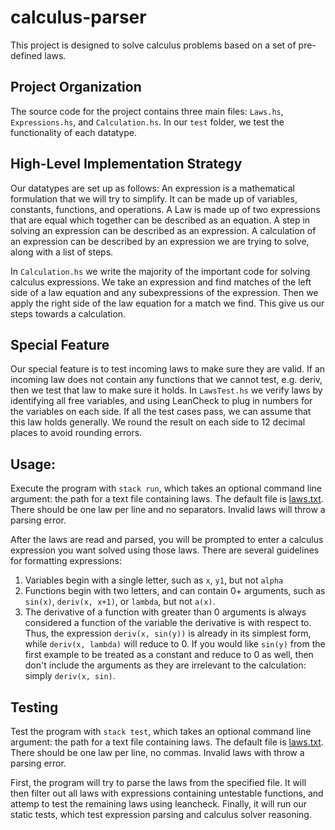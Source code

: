 # calculus-parser
This project is designed to solve calculus problems based on a set of pre-defined laws.

## Project Organization
The source code for the project contains three main files: `Laws.hs`, `Expressions.hs`, and `Calculation.hs`. In our `test` folder, we test the functionality of each datatype.

## High-Level Implementation Strategy
Our datatypes are set up as follows: An expression is a mathematical formulation that we will try to simplify. It can be made up of variables, constants, functions, and operations. A Law is made up of two expressions that are equal which together can be described as an equation. A step in solving an expression can be described as an expression. A calculation of an expression can be described by an expression we are trying to solve, along with a list of steps.

In `Calculation.hs` we write the majority of the important code for solving calculus expressions. We take an expression and find matches of the left side of a law equation and any subexpressions of the expression. Then we apply the right side of the law equation for a match we find. This give us our steps towards a calculation.

## Special Feature
Our special feature is to test incoming laws to make sure they are valid. If an incoming law does not contain any functions that we cannot test, e.g. deriv, then we test that law to make sure it holds. In `LawsTest.hs` we verify laws by identifying all free variables, and using LeanCheck to plug in numbers for the variables on each side. If all the test cases pass, we can assume that this law holds generally. We round the result on each side to 12 decimal places to avoid rounding errors.

## Usage:
Execute the program with `stack run`, which takes an optional command line argument: the path for a text file containing laws. The default file is [laws.txt](./laws.txt). There should be one law per line and no separators. Invalid laws will throw a parsing error.

After the laws are read and parsed, you will be prompted to enter a calculus expression you want solved using those laws. There are several guidelines for formatting expressions:
1. Variables begin with a single letter, such as `x`, `y1`, but not `alpha`
2. Functions begin with two letters, and can contain 0+ arguments, such as `sin(x)`, `deriv(x, x+1)`, or `lambda`, but not `a(x)`.
3. The derivative of a function with greater than 0 arguments is always considered a function of the variable the derivative is with respect to. Thus, the expression `deriv(x, sin(y))` is already in its simplest form, while `deriv(x, lambda)` will reduce to 0. If you would like `sin(y)` from the first example to be treated as a constant and reduce to 0 as well, then don't include the arguments as they are irrelevant to the calculation: simply `deriv(x, sin)`.

## Testing
Test the program with `stack test`, which takes an optional command line argument: the path for a text file containing laws. The default file is [laws.txt](./laws.txt). There should be one law per line, no commas. Invalid laws with throw a parsing error.

First, the program will try to parse the laws from the specified file. It will then filter out all laws with expressions containing untestable functions, and attemp to test the remaining laws using leancheck. Finally, it will run our static tests, which test expression parsing and calculus solver reasoning.


